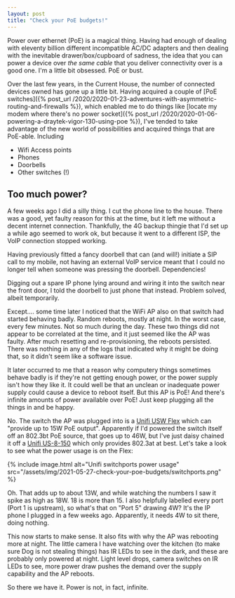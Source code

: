 ```yaml
---
layout: post
title: "Check your PoE budgets!"
---
```


Power over ethernet (PoE) is a magical thing. Having had enough of dealing with eleventy billion different incompatible AC/DC adapters and then dealing with the inevitable drawer/box/cupboard of sadness, the idea that you can power a device over *the same cable* that you deliver connectivity over is a good one. I'm a little bit obsessed. PoE or bust.

Over the last few years, in the Current House, the number of connected devices owned has gone up a little bit. Having acquired a couple of [PoE switches]({% post_url /2020/2020-01-23-adventures-with-asymmetric-routing-and-firewalls %}), which enabled me to do things like [locate my modem where there's no power socket]({% post_url /2020/2020-01-06-powering-a-draytek-vigor-130-using-poe %}), I've tended to take advantage of the new world of possibilities and acquired things that are PoE-able. Including

- Wifi Access points
- Phones
- Doorbells
- Other switches (!)

## Too much power?

A few weeks ago I did a silly thing. I cut the phone line to the house. There was a good, yet faulty reason for this at the time, but it left me without a decent internet connection. Thankfully, the 4G backup thingie that I'd set up a while ago seemed to work ok, but because it went to a different ISP, the VoIP connection stopped working.

Having previously fitted a fancy doorbell that can (and will!) initiate a SIP call to my mobile, not having an external VoIP service meant that I could no longer tell when someone was pressing the doorbell. Dependencies! 

Digging out a spare IP phone lying around and wiring it into the switch near the front door, I told the doorbell to just phone that instead. Problem solved, albeit temporarily.

Except.... some time later I noticed that the WiFi AP also on that switch had started behaving badly. Random reboots, mostly at night. In the worst case, every few minutes. Not so much during the day. These two things did not appear to be correlated at the time, and it just seemed like the AP was faulty. After much resetting and re-provisioning, the reboots persisted. There was nothing in any of the logs that indicated why it might be doing that, so it didn't seem like a software issue.

It later occurred to me that a reason why computery things sometimes behave badly is if they're not getting enough power, or the power supply isn't how they like it. It could well be that an unclean or inadequate power supply could cause a device to reboot itself. But this AP is PoE! And there's infinite amounts of power available over PoE! Just keep plugging all the things in and be happy.

No. The switch the AP was plugged into is a [Unifi USW Flex](http://web.archive.org/web/20210412193455/https://store.ui.com/collections/unifi-network-switching/products/usw-flex) which can "provide up to 15W PoE output". Apparently if I'd powered the switch itself off an 802.3bt PoE source, that goes up to 46W, but I've just daisy chained it off a [Unifi US-8-150](https://web.archive.org/web/20210527084430/https://www.ui.com/unifi-switching/unifi-switch-8-150w/) which only provides 802.3at at best. Let's take a look to see what the power usage is on the Flex: 

{% include image.html alt="Unifi switchports power usage" src="/assets/img/2021-05-27-check-your-poe-budgets/switchports.png" %}

Oh. That adds up to about 13W, and while watching the numbers I saw it spike as high as 18W. 18 is more than 15. I also helpfully labelled every port (Port 1 is upstream), so what's that on "Port 5" drawing 4W? It's the IP phone I plugged in a few weeks ago. Apparently, it needs 4W to sit there, doing nothing.

This now starts to make sense. It also fits with why the AP was rebooting more at night. The little camera I have watching over the kitchen (to make sure Dog is not stealing things) has IR LEDs to see in the dark, and these are probably only powered at night. Light level drops, camera switches on IR LEDs to see, more power draw pushes the demand over the supply capability and the AP reboots.

So there we have it. Power is not, in fact, infinite.